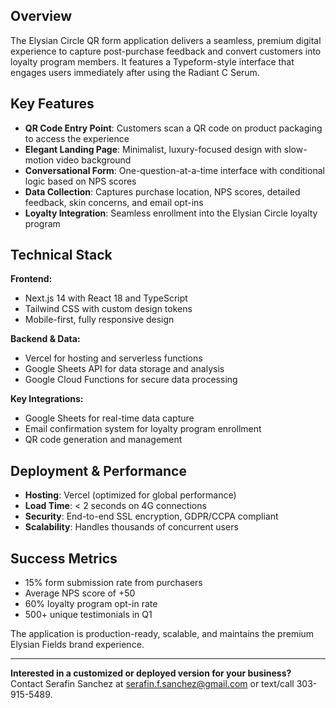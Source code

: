 ## Overview

The Elysian Circle QR form application delivers a seamless, premium digital experience to capture post-purchase feedback and convert customers into loyalty program members. It features a Typeform-style interface that engages users immediately after using the Radiant C Serum.

## Key Features

- **QR Code Entry Point**: Customers scan a QR code on product packaging to access the experience
- **Elegant Landing Page**: Minimalist, luxury-focused design with slow-motion video background
- **Conversational Form**: One-question-at-a-time interface with conditional logic based on NPS scores
- **Data Collection**: Captures purchase location, NPS scores, detailed feedback, skin concerns, and email opt-ins
- **Loyalty Integration**: Seamless enrollment into the Elysian Circle loyalty program

## Technical Stack

**Frontend:**
- Next.js 14 with React 18 and TypeScript
- Tailwind CSS with custom design tokens
- Mobile-first, fully responsive design

**Backend & Data:**
- Vercel for hosting and serverless functions
- Google Sheets API for data storage and analysis
- Google Cloud Functions for secure data processing

**Key Integrations:**
- Google Sheets for real-time data capture
- Email confirmation system for loyalty program enrollment
- QR code generation and management

## Deployment & Performance

- **Hosting**: Vercel (optimized for global performance)
- **Load Time**: < 2 seconds on 4G connections
- **Security**: End-to-end SSL encryption, GDPR/CCPA compliant
- **Scalability**: Handles thousands of concurrent users

## Success Metrics

- 15% form submission rate from purchasers
- Average NPS score of +50
- 60% loyalty program opt-in rate
- 500+ unique testimonials in Q1

The application is production-ready, scalable, and maintains the premium Elysian Fields brand experience.

---

**Interested in a customized or deployed version for your business?**  
Contact Serafin Sanchez at [serafin.f.sanchez@gmail.com](mailto:serafin.f.sanchez@gmail.com) or text/call 303-915-5489.